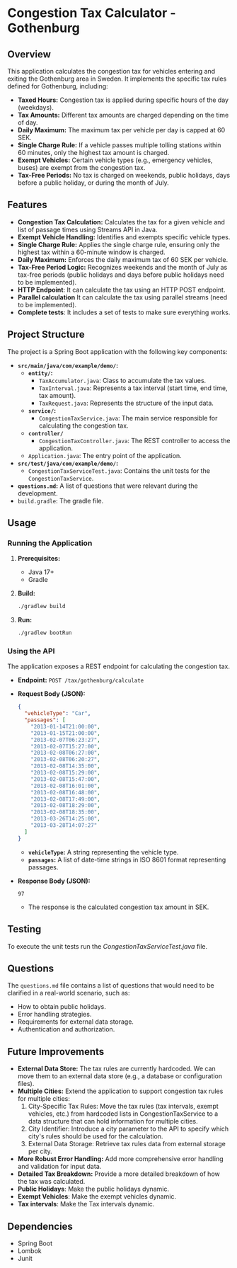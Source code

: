 # Congestion Tax Calculator - Gothenburg

## Overview

This application calculates the congestion tax for vehicles entering and exiting the Gothenburg area in Sweden. It implements the specific tax rules defined for Gothenburg, including:

*   **Taxed Hours:** Congestion tax is applied during specific hours of the day (weekdays).
*   **Tax Amounts:** Different tax amounts are charged depending on the time of day.
*   **Daily Maximum:** The maximum tax per vehicle per day is capped at 60 SEK.
*   **Single Charge Rule:** If a vehicle passes multiple tolling stations within 60 minutes, only the highest tax amount is charged.
*   **Exempt Vehicles:** Certain vehicle types (e.g., emergency vehicles, buses) are exempt from the congestion tax.
*   **Tax-Free Periods:** No tax is charged on weekends, public holidays, days before a public holiday, or during the month of July.

## Features

*   **Congestion Tax Calculation:** Calculates the tax for a given vehicle and list of passage times using Streams API in Java.
*   **Exempt Vehicle Handling:** Identifies and exempts specific vehicle types.
*   **Single Charge Rule:** Applies the single charge rule, ensuring only the highest tax within a 60-minute window is charged.
*   **Daily Maximum:** Enforces the daily maximum tax of 60 SEK per vehicle.
*   **Tax-Free Period Logic:** Recognizes weekends and the month of July as tax-free periods (public holidays and days before public holidays need to be implemented).
*   **HTTP Endpoint**: It can calculate the tax using an HTTP POST endpoint.
*   **Parallel calculation** It can calculate the tax using parallel streams (need to be implemented).
*   **Complete tests**: It includes a set of tests to make sure everything works.

## Project Structure

The project is a Spring Boot application with the following key components:

*   **`src/main/java/com/example/demo/`:**
    *   **`entity/`:**
        *   `TaxAccumulator.java`: Class to accumulate the tax values.
        *   `TaxInterval.java`: Represents a tax interval (start time, end time, tax amount).
        *   `TaxRequest.java`: Represents the structure of the input data.
    *   **`service/`:**
        *   `CongestionTaxService.java`: The main service responsible for calculating the congestion tax.
    * **`controller/`**
        * `CongestionTaxController.java`: The REST controller to access the application.
    * `Application.java`: The entry point of the application.
*   **`src/test/java/com/example/demo/`:**
    *   `CongestionTaxServiceTest.java`: Contains the unit tests for the `CongestionTaxService`.
*   **`questions.md`:** A list of questions that were relevant during the development.
* `build.gradle`: The gradle file.

## Usage

### Running the Application

1.  **Prerequisites:**
    *   Java 17+
    *   Gradle

2.  **Build:**
    ```bash
    ./gradlew build
    ```

3.  **Run:**
    ```bash
    ./gradlew bootRun
    ```

### Using the API

The application exposes a REST endpoint for calculating the congestion tax.

*   **Endpoint:** `POST /tax/gothenburg/calculate`

*   **Request Body (JSON):**
    ```json
    {
      "vehicleType": "Car",
      "passages": [
        "2013-01-14T21:00:00",
        "2013-01-15T21:00:00",
        "2013-02-07T06:23:27",
        "2013-02-07T15:27:00",
        "2013-02-08T06:27:00",
        "2013-02-08T06:20:27",
        "2013-02-08T14:35:00",
        "2013-02-08T15:29:00",
        "2013-02-08T15:47:00",
        "2013-02-08T16:01:00",
        "2013-02-08T16:48:00",
        "2013-02-08T17:49:00",
        "2013-02-08T18:29:00",
        "2013-02-08T18:35:00",
        "2013-03-26T14:25:00",
        "2013-03-28T14:07:27"
      ]
    }
    ```
    *   **`vehicleType`:** A string representing the vehicle type.
    *   **`passages`:** A list of date-time strings in ISO 8601 format representing passages.

*   **Response Body (JSON):**

    ```
    97
    ```
    * The response is the calculated congestion tax amount in SEK.

## Testing

To execute the unit tests run the _CongestionTaxServiceTest.java_ file.

## Questions

The `questions.md` file contains a list of questions that would need to be clarified in a real-world scenario, such as:

*   How to obtain public holidays.
*   Error handling strategies.
*   Requirements for external data storage.
*   Authentication and authorization.

## Future Improvements

*   **External Data Store:** The tax rules are currently hardcoded. We can move them to an external data store (e.g., a database or configuration files).
*   **Multiple Cities:** Extend the application to support congestion tax rules for multiple cities:
    1. City-Specific Tax Rules: Move the tax rules (tax intervals, exempt vehicles, etc.) from hardcoded lists in CongestionTaxService to a data structure that can hold information for multiple cities.
    2. City Identifier: Introduce a city parameter to the API to specify which city's rules should be used for the calculation.
    3. External Data Storage: Retrieve tax rules data from external storage per city.
*   **More Robust Error Handling:** Add more comprehensive error handling and validation for input data.
*   **Detailed Tax Breakdown:** Provide a more detailed breakdown of how the tax was calculated.
*   **Public Holidays**: Make the public holidays dynamic.
*   **Exempt Vehicles**: Make the exempt vehicles dynamic.
*   **Tax intervals**: Make the Tax intervals dynamic.

## Dependencies

*   Spring Boot
*   Lombok
*   Junit